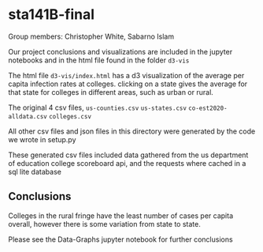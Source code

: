 # sta141B-final

Group members:
Christopher White,
Sabarno Islam

Our project conclusions and visualizations are included in the 
jupyter notebooks and in the html file found in the folder `d3-vis`

The html file `d3-vis/index.html` has a d3 visualization of the average per capita infection rates at colleges.
clicking on a state gives the average for that state for colleges in different areas, such as urban or rural.

The original 4 csv files, `us-counties.csv` `us-states.csv` `co-est2020-alldata.csv` `colleges.csv`

All other csv files and json files in this directory were generated by the code we wrote in setup.py

These generated csv files included data gathered from the us department of education college scoreboard api, and the
requests where cached in a sql lite database


## Conclusions

Colleges in the rural fringe have the least number of cases per capita overall, 
however there is some variation from state to state.

Please see the Data-Graphs jupyter notebook for further conclusions




